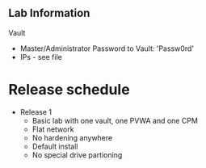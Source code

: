 ## Lab Information 

Vault
- Master/Administrator Password to Vault: 'Passw0rd'
- IPs - see file


# Release schedule
- Release 1 
   - Basic lab with one vault, one PVWA and one CPM
   - Flat network
   - No hardening anywhere
   - Default install
   - No special drive partioning 	


